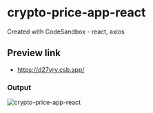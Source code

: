 # crypto-price-app-react
Created with CodeSandbox - react, axios

## Preview link
- https://d27yry.csb.app/

### Output
![crypto-price-app-react](https://user-images.githubusercontent.com/26595961/232004678-c8b7ce83-ff55-4306-b649-9a88a29e66a3.png)
